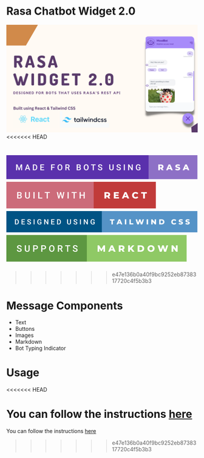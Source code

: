 # Rasa Chatbot Widget 2.0

![ScreenShot](public/banner.png)
<<<<<<< HEAD



![markdown](public/made-for-bots-using-rasa.svg)
![markdown](public/built-with-react.svg)
![markdown](public/designed-using-tailwind-css.svg)
![markdown](public/supports-markdown.svg)
=======
>>>>>>> e47e136b0a40f9bc9252eb8738317720c4f5b3b3

# Message Components

- Text
- Buttons
- Images
- Markdown
- Bot Typing Indicator

# Usage

<<<<<<< HEAD

You can follow the instructions [here](docs/instructions.md)
=======
You can follow the instructions [here](docs/instructions.md)
>>>>>>> e47e136b0a40f9bc9252eb8738317720c4f5b3b3
